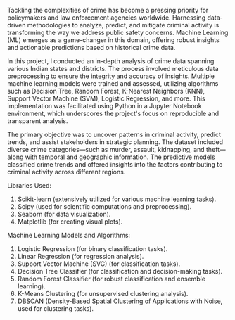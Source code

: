 Tackling the complexities of crime has become a pressing priority for policymakers and law enforcement agencies worldwide. Harnessing data-driven methodologies to analyze, predict, and mitigate criminal activity is transforming the way we address public safety concerns. Machine Learning (ML) emerges as a game-changer in this domain, offering robust insights and actionable predictions based on historical crime data.

In this project, I conducted an in-depth analysis of crime data spanning various Indian states and districts. The process involved meticulous data preprocessing to ensure the integrity and accuracy of insights. Multiple machine learning models were trained and assessed, utilizing algorithms such as Decision Tree, Random Forest, K-Nearest Neighbors (KNN), Support Vector Machine (SVM), Logistic Regression, and more. This implementation was facilitated using Python in a Jupyter Notebook environment, which underscores the project's focus on reproducible and transparent analysis.

The primary objective was to uncover patterns in criminal activity, predict trends, and assist stakeholders in strategic planning. The dataset included diverse crime categories—such as murder, assault, kidnapping, and theft—along with temporal and geographic information. The predictive models classified crime trends and offered insights into the factors contributing to criminal activity across different regions.

Libraries Used:

1. Scikit-learn (extensively utilized for various machine learning tasks).
2. Scipy (used for scientific computations and preprocessing).
3. Seaborn (for data visualization).
4. Matplotlib (for creating visual plots).

Machine Learning Models and Algorithms:

1. Logistic Regression (for binary classification tasks).
2. Linear Regression (for regression analysis).
3. Support Vector Machine (SVC) (for classification tasks).
4. Decision Tree Classifier (for classification and decision-making tasks).
5. Random Forest Classifier (for robust classification and ensemble learning).
6. K-Means Clustering (for unsupervised clustering analysis).
7. DBSCAN (Density-Based Spatial Clustering of Applications with Noise, used for clustering tasks).
